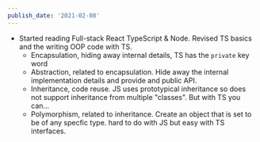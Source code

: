 ```yaml
---
publish_date: '2021-02-08'
---
```


- Started reading Full-stack React TypeScript & Node. Revised TS basics and the writing OOP code with TS.
  - Encapsulation, hiding away internal details, TS has the `private` key word
  - Abstraction, related to encapsulation. Hide away the internal implementation details and provide and public API.
  - Inheritance, code reuse. JS uses prototypical inheritance so does not support inheritance from multiple "classes". But with TS you can...
  - Polymorphism, related to inheritance. Create an object that is set to be of any specfic type. hard to do with JS but easy with TS interfaces.
